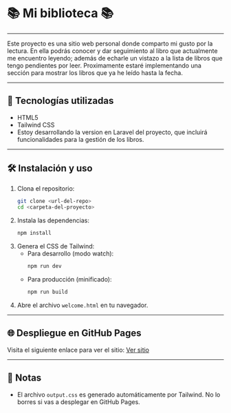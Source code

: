 # 📚 Mi biblioteca 📚
---
Este proyecto es una sitio web personal donde comparto mi gusto por la lectura. En ella podrás conocer y dar seguimiento al libro que actualmente me encuentro leyendo; además de echarle un vistazo a la lista de libros que tengo pendientes por leer. Proximamente estaré implementando una sección para mostrar los libros que ya he leído hasta la fecha.

---

## 🚀 Tecnologías utilizadas

- HTML5
- Tailwind CSS
- Estoy desarrollando la version en Laravel del proyecto, que incluirá funcionalidades para la gestión de los libros.

---

## 🛠️ Instalación y uso

1. Clona el repositorio:
   ```bash
   git clone <url-del-repo>
   cd <carpeta-del-proyecto>
   ```
2. Instala las dependencias:
   ```bash
   npm install
   ```
3. Genera el CSS de Tailwind:
   - Para desarrollo (modo watch):
     ```bash
     npm run dev
     ```
   - Para producción (minificado):
     ```bash
     npm run build
     ```
4. Abre el archivo `welcome.html` en tu navegador.

---

## 🌐 Despliegue en GitHub Pages

Visita el siguiente enlace para ver el sitio: [Ver sitio](https://jeancarlostrejo.github.io/my-readings/welcome.html)

---

## 📄 Notas

- El archivo `output.css` es generado automáticamente por Tailwind. No lo borres si vas a desplegar en GitHub Pages.
